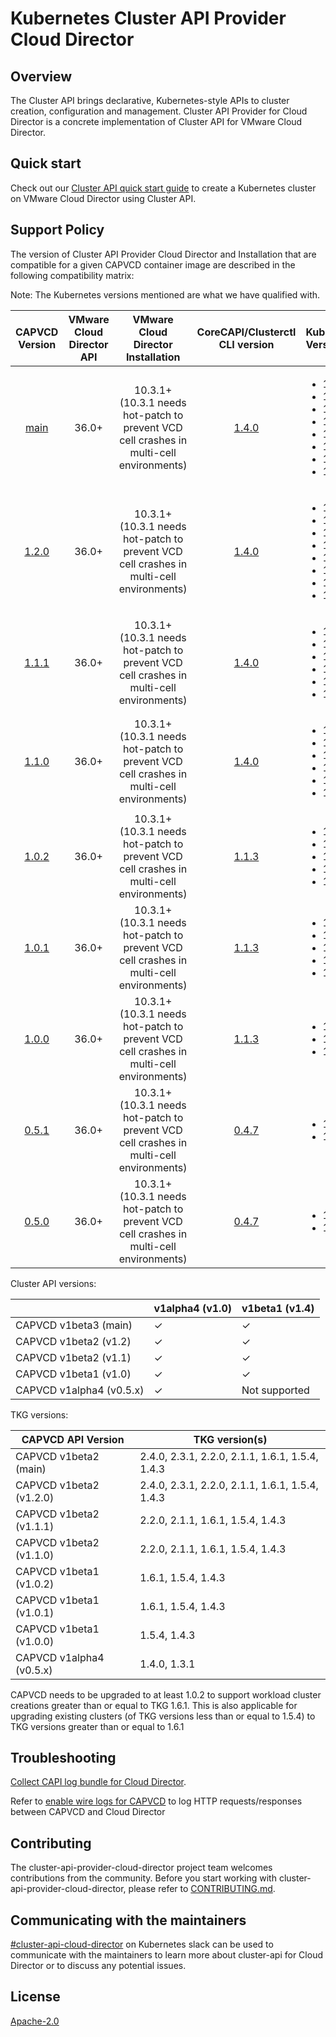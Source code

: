 # Kubernetes Cluster API Provider Cloud Director

## Overview
The Cluster API brings declarative, Kubernetes-style APIs to cluster creation, configuration and management. Cluster API Provider for Cloud Director is a concrete implementation of Cluster API for VMware Cloud Director.

## Quick start
Check out our [Cluster API quick start guide](docs/QUICKSTART.md) to create a Kubernetes cluster on VMware Cloud Director using Cluster API.

<a name="support_matrix"></a>
## Support Policy
The version of Cluster API Provider Cloud Director and Installation that are compatible for a given CAPVCD container image are described in the following compatibility matrix:

Note: The Kubernetes versions mentioned are what we have qualified with.

|                                   CAPVCD Version                                   | VMware Cloud Director API |                              VMware Cloud Director Installation                              |                                                                CoreCAPI/Clusterctl CLI version                                                                 | Kubernetes Versions                                                                                               | CSI Versions                                                                                                                                                                                                                                                                                                                                                                                                                                                                                                                                                                                                              | CPI Versions                                                                                                                                                                                                                                                                                                                                                                                              | 
|:----------------------------------------------------------------------------------:|:-------------------------:|:--------------------------------------------------------------------------------------------:|:--------------------------------------------------------------------------------------------------------------------------------------------------------------:|:------------------------------------------------------------------------------------------------------------------|:--------------------------------------------------------------------------------------------------------------------------------------------------------------------------------------------------------------------------------------------------------------------------------------------------------------------------------------------------------------------------------------------------------------------------------------------------------------------------------------------------------------------------------------------------------------------------------------------------------------------------|:----------------------------------------------------------------------------------------------------------------------------------------------------------------------------------------------------------------------------------------------------------------------------------------------------------------------------------------------------------------------------------------------------------|
|  [main](https://github.com/vmware/cluster-api-provider-cloud-director/tree/main)   |           36.0+           | 10.3.1+ <br/>(10.3.1 needs hot-patch to prevent VCD cell crashes in multi-cell environments) |                                          [1.4.0](https://github.com/kubernetes-sigs/cluster-api/releases/tag/v1.4.0)                                           | <ul><li>1.27</li><li>1.26</li><li>1.25</li><li>1.24</li><li>1.23</li><li>1.22</li><li>1.21</li><li>1.20</li></ul> | <ul><li>[1.5.0](https://github.com/vmware/cloud-director-named-disk-csi-driver/releases/tag/1.5.0)</li><li>[1.4.1](https://github.com/vmware/cloud-director-named-disk-csi-driver/releases/tag/1.4.1)</li><li>[1.4.0](https://github.com/vmware/cloud-director-named-disk-csi-driver/releases/tag/1.4)</li><li>[1.3.2](https://github.com/vmware/cloud-director-named-disk-csi-driver/releases/tag/1.3.2)</li><li>[1.3.1](https://github.com/vmware/cloud-director-named-disk-csi-driver/releases/tag/1.3.1)</li><li>[1.3.0](https://github.com/vmware/cloud-director-named-disk-csi-driver/releases/tag/1.3.0)</li></ul> | <ul><li>[1.5.0](https://github.com/vmware/cloud-provider-for-cloud-director/releases/tag/1.5.0)</li><li>[1.4.0](https://github.com/vmware/cloud-provider-for-cloud-director/releases/tag/1.4.0)</li><li>[1.3.0](https://github.com/vmware/cloud-provider-for-cloud-director/releases/tag/1.3.0)</li><li>[1.2.0](https://github.com/vmware/cloud-provider-for-cloud-director/releases/tag/1.2.0)</li></ul> |
| [1.2.0](https://github.com/vmware/cluster-api-provider-cloud-director/tree/v1.2.0) |           36.0+           | 10.3.1+ <br/>(10.3.1 needs hot-patch to prevent VCD cell crashes in multi-cell environments) |                                          [1.4.0](https://github.com/kubernetes-sigs/cluster-api/releases/tag/v1.4.0)                                           | <ul><li>1.27</li><li>1.26</li><li>1.25</li><li>1.24</li><li>1.23</li><li>1.22</li><li>1.21</li><li>1.20</li></ul> | <ul><li>[1.5.0](https://github.com/vmware/cloud-director-named-disk-csi-driver/releases/tag/1.5.0)</li><li>[1.4.1](https://github.com/vmware/cloud-director-named-disk-csi-driver/releases/tag/1.4.1)</li><li>[1.4.0](https://github.com/vmware/cloud-director-named-disk-csi-driver/releases/tag/1.4)</li><li>[1.3.2](https://github.com/vmware/cloud-director-named-disk-csi-driver/releases/tag/1.3.2)</li><li>[1.3.1](https://github.com/vmware/cloud-director-named-disk-csi-driver/releases/tag/1.3.1)</li><li>[1.3.0](https://github.com/vmware/cloud-director-named-disk-csi-driver/releases/tag/1.3.0)</li></ul> | <ul><li>[1.5.0](https://github.com/vmware/cloud-provider-for-cloud-director/releases/tag/1.5.0)</li><li>[1.4.0](https://github.com/vmware/cloud-provider-for-cloud-director/releases/tag/1.4.0)</li><li>[1.3.0](https://github.com/vmware/cloud-provider-for-cloud-director/releases/tag/1.3.0)</li><li>[1.2.0](https://github.com/vmware/cloud-provider-for-cloud-director/releases/tag/1.2.0)</li></ul> |
| [1.1.1](https://github.com/vmware/cluster-api-provider-cloud-director/tree/v1.1.1) |           36.0+           | 10.3.1+ <br/>(10.3.1 needs hot-patch to prevent VCD cell crashes in multi-cell environments) |                                          [1.4.0](https://github.com/kubernetes-sigs/cluster-api/releases/tag/v1.4.0)                                           | <ul><li>1.25</li><li>1.24</li><li>1.23</li><li>1.22</li><li>1.21</li><li>1.20</li></ul>                           | <ul><li>[1.4.1](https://github.com/vmware/cloud-director-named-disk-csi-driver/releases/tag/1.4.1)</li><li>[1.4.0](https://github.com/vmware/cloud-director-named-disk-csi-driver/releases/tag/1.4)</li><li>[1.3.2](https://github.com/vmware/cloud-director-named-disk-csi-driver/releases/tag/1.3.2)</li><li>[1.3.1](https://github.com/vmware/cloud-director-named-disk-csi-driver/releases/tag/1.3.1)</li><li>[1.3.0](https://github.com/vmware/cloud-director-named-disk-csi-driver/releases/tag/1.3.0)</li></ul>                                                                                                    | <ul><li>[1.4.1](https://github.com/vmware/cloud-provider-for-cloud-director/releases/tag/1.4.1)</li><li>[1.4.0](https://github.com/vmware/cloud-provider-for-cloud-director/releases/tag/1.4.0)</li><li>[1.3.0](https://github.com/vmware/cloud-provider-for-cloud-director/releases/tag/1.3.0)</li><li>[1.2.0](https://github.com/vmware/cloud-provider-for-cloud-director/releases/tag/1.2.0)</li></ul> |
| [1.1.0](https://github.com/vmware/cluster-api-provider-cloud-director/tree/v1.1.0) |           36.0+           | 10.3.1+ <br/>(10.3.1 needs hot-patch to prevent VCD cell crashes in multi-cell environments) |                                          [1.4.0](https://github.com/kubernetes-sigs/cluster-api/releases/tag/v1.4.0)                                           | <ul><li>1.25</li><li>1.24</li><li>1.23</li><li>1.22</li><li>1.21</li><li>1.20</li></ul>                           | <ul><li>[1.4.0](https://github.com/vmware/cloud-director-named-disk-csi-driver/releases/tag/1.4)</li><li>[1.3.2](https://github.com/vmware/cloud-director-named-disk-csi-driver/releases/tag/1.3.2)</li><li>[1.3.1](https://github.com/vmware/cloud-director-named-disk-csi-driver/releases/tag/1.3.1)</li><li>[1.3.0](https://github.com/vmware/cloud-director-named-disk-csi-driver/releases/tag/1.3.0)</li></ul>                                                                                                                                                                                                       | <ul><li>[1.4.0](https://github.com/vmware/cloud-provider-for-cloud-director/releases/tag/1.4.0)</li><li>[1.3.0](https://github.com/vmware/cloud-provider-for-cloud-director/releases/tag/1.3.0)</li><li>[1.2.0](https://github.com/vmware/cloud-provider-for-cloud-director/releases/tag/1.2.0)</li></ul>                                                                                                 |
| [1.0.2](https://github.com/vmware/cluster-api-provider-cloud-director/tree/1.0.2)  |           36.0+           | 10.3.1+ <br/>(10.3.1 needs hot-patch to prevent VCD cell crashes in multi-cell environments) |                                          [1.1.3](https://github.com/kubernetes-sigs/cluster-api/releases/tag/v1.1.3)                                           | <ul><li>1.24</li><li>1.23</li><li>1.22</li><li>1.21</li><li>1.20</li></ul>                                        | <ul><li>[1.3.1](https://github.com/vmware/cloud-director-named-disk-csi-driver/releases/tag/1.3.1)</li><li>[1.3.0](https://github.com/vmware/cloud-director-named-disk-csi-driver/releases/tag/1.3.0)</li></ul>                                                                                                                                                                                                                                                                                                                                                                                                           | <ul><li>[1.3.0](https://github.com/vmware/cloud-provider-for-cloud-director/releases/tag/1.3.0)</li><li>[1.2.0](https://github.com/vmware/cloud-provider-for-cloud-director/releases/tag/1.2.0)</li></ul>                                                                                                                                                                                                 |
| [1.0.1](https://github.com/vmware/cluster-api-provider-cloud-director/tree/1.0.1)  |           36.0+           | 10.3.1+ <br/>(10.3.1 needs hot-patch to prevent VCD cell crashes in multi-cell environments) |                                          [1.1.3](https://github.com/kubernetes-sigs/cluster-api/releases/tag/v1.1.3)                                           | <ul><li>1.24</li><li>1.23</li><li>1.22</li><li>1.21</li><li>1.20</li></ul>                                        | <ul><li>[1.3.1](https://github.com/vmware/cloud-director-named-disk-csi-driver/releases/tag/1.3.1)</li><li>[1.3.0](https://github.com/vmware/cloud-director-named-disk-csi-driver/releases/tag/1.3.0)</li></ul>                                                                                                                                                                                                                                                                                                                                                                                                           | <ul><li>[1.3.0](https://github.com/vmware/cloud-provider-for-cloud-director/releases/tag/1.3.0)</li><li>[1.2.0](https://github.com/vmware/cloud-provider-for-cloud-director/releases/tag/1.2.0)</li></ul>                                                                                                                                                                                                 |
| [1.0.0](https://github.com/vmware/cluster-api-provider-cloud-director/tree/1.0.0)  |           36.0+           | 10.3.1+ <br/>(10.3.1 needs hot-patch to prevent VCD cell crashes in multi-cell environments) |                                          [1.1.3](https://github.com/kubernetes-sigs/cluster-api/releases/tag/v1.1.3)                                           | <ul><li>1.22</li><li>1.21</li><li>1.20</li></ul>                                                                  | <ul><li>[1.3.1](https://github.com/vmware/cloud-director-named-disk-csi-driver/releases/tag/1.3.1)</li><li>[1.3.0](https://github.com/vmware/cloud-director-named-disk-csi-driver/releases/tag/1.3.0)</li></ul>                                                                                                                                                                                                                                                                                                                                                                                                           | <ul><li>[1.3.0](https://github.com/vmware/cloud-provider-for-cloud-director/releases/tag/1.3.0)</li><li>[1.2.0](https://github.com/vmware/cloud-provider-for-cloud-director/releases/tag/1.2.0)</li></ul>                                                                                                                                                                                                 |
| [0.5.1](https://github.com/vmware/cluster-api-provider-cloud-director/tree/0.5.1)  |           36.0+           | 10.3.1+ <br/>(10.3.1 needs hot-patch to prevent VCD cell crashes in multi-cell environments) |                                          [0.4.7](https://github.com/kubernetes-sigs/cluster-api/releases/tag/v0.4.7)                                           | <ul><li>1.21</li><li>1.20</li></ul>                                                                               |
| [0.5.0](https://github.com/vmware/cluster-api-provider-cloud-director/tree/0.5.0)  |           36.0+           | 10.3.1+ <br/>(10.3.1 needs hot-patch to prevent VCD cell crashes in multi-cell environments) |                                          [0.4.7](https://github.com/kubernetes-sigs/cluster-api/releases/tag/v0.4.7)                                           | <ul><li>1.21</li><li>1.20</li></ul>                                                                               |

Cluster API versions:

|                          | v1alpha4 (v1.0) | v1beta1 (v1.4) |
|--------------------------| --------------  |----------------|
| CAPVCD v1beta3 (main)    |     ✓           | ✓              |
| CAPVCD v1beta2 (v1.2)    |     ✓           | ✓              |
| CAPVCD v1beta2 (v1.1)    |     ✓           | ✓              |
| CAPVCD v1beta1 (v1.0)    |     ✓           | ✓              |
| CAPVCD v1alpha4 (v0.5.x) |     ✓           | Not supported  |

TKG versions:

| CAPVCD API Version       | TKG version(s)                               |
|--------------------------|----------------------------------------------|
| CAPVCD v1beta2 (main)    | 2.4.0, 2.3.1, 2.2.0, 2.1.1, 1.6.1, 1.5.4, 1.4.3 |
| CAPVCD v1beta2  (v1.2.0) | 2.4.0, 2.3.1, 2.2.0, 2.1.1, 1.6.1, 1.5.4, 1.4.3 |
| CAPVCD v1beta2  (v1.1.1) | 2.2.0, 2.1.1, 1.6.1, 1.5.4, 1.4.3            |
| CAPVCD v1beta2  (v1.1.0) | 2.2.0, 2.1.1, 1.6.1, 1.5.4, 1.4.3            |
| CAPVCD v1beta1  (v1.0.2) | 1.6.1, 1.5.4, 1.4.3                          |
| CAPVCD v1beta1  (v1.0.1) | 1.6.1, 1.5.4, 1.4.3                          |
| CAPVCD v1beta1  (v1.0.0) | 1.5.4, 1.4.3                                 | 
| CAPVCD v1alpha4 (v0.5.x) | 1.4.0, 1.3.1                                 |

CAPVCD needs to be upgraded to at least 1.0.2 to support workload cluster creations 
greater than or equal to TKG 1.6.1. This is also applicable for upgrading existing clusters (of TKG versions less than or 
equal to 1.5.4) to TKG versions greater than or equal to 1.6.1

## Troubleshooting
[Collect CAPI log bundle for Cloud Director](https://github.com/vmware/cluster-api-provider-cloud-director/tree/main/scripts).

Refer to [enable wire logs for CAPVCD](docs/WIRE_LOGS.md) to log HTTP requests/responses between CAPVCD and Cloud Director

## Contributing
The cluster-api-provider-cloud-director project team welcomes contributions from the community. Before you start working with cluster-api-provider-cloud-director, please refer to [CONTRIBUTING.md](CONTRIBUTING.md).

## Communicating with the maintainers
[#cluster-api-cloud-director](https://kubernetes.slack.com/messages/C04JFT7GDGR) on Kubernetes slack can be used to communicate with the maintainers to learn more about cluster-api for Cloud Director or to discuss any potential issues.

## License
[Apache-2.0](LICENSE)
